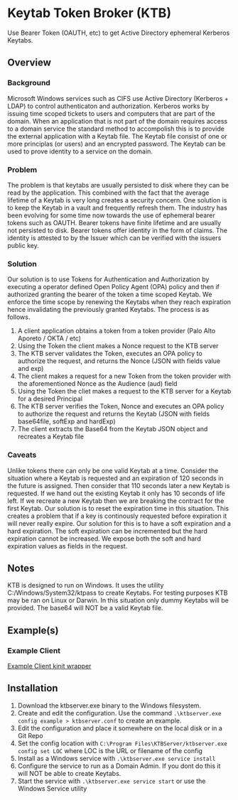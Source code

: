 # Keytab Token Broker (KTB)
Use Bearer Token (OAUTH, etc) to get Active Directory ephemeral Kerberos Keytabs.

## Overview

### Background
Microsoft Windows services such as CIFS use Active Directory (Kerberos + LDAP) to control authenticaton and authorization. Kerberos works by issuing time scoped tickets to users and computers that are part of the domain. When an application that is not part of the domain requires access to a domain service the standard method to accompolish this is to provide the external application with a Keytab file. The Keytab file consist of one or more principlas (or users) and an encrypted password. The Keytab can be used to prove identity to a service on the domain.

### Problem
The problem is that keytabs are usually persisted to disk where they can be read by the application. This combined with the fact that the average lifetime of a Keytab is very long creates a security concern. One solution is to keep the Keytab in a vault and frequently refresh them. The industry has been evolving for some time now towards the use of ephemeral bearer tokens such as OAUTH. Bearer tokens have finite lifetime and are usually not persisted to disk. Bearer tokens offer identity in the form of claims. The identity is attested to by the Issuer which can be verified with the issuers public key.

### Solution
Our solution is to use Tokens for Authentication and Authorization by executing a operator defined Open Policy Agent (OPA) policy and then if authorized granting the bearer of the token a time scoped Keytab. We enforce the time scope by renewing the Keytabs when they reach expiration hence invalidating the previously granted Keytabs. The process is as follows.
1. A client application obtains a token from a token provider (Palo Alto Aporeto / OKTA / etc)
1. Using the Token the client makes a Nonce request to the KTB server
1. The KTB server validates the Token, executes an OPA policy to authorize the request, and returns the Nonce (JSON with fields value and exp)
1. The client makes a request for a new Token from the token provider with the aforementioned Nonce as the Audience (aud) field
1. Using the Token the cliet makes a request to the KTB server for a Keytab for a desired Principal
1. The KTB server verifies the Token, Nonce and executes an OPA policy to authorize the request and returns the Keytab (JSON with fields base64file, softExp and hardExp)
1. The client extracts the Base64 from the Keytab JSON object and recreates a Keytab file

### Caveats
Unlike tokens there can only be one valid Keytab at a time. Consider the situation where a Keytab is requested and an expiration of 120 seconds in the future is assigned. Then consider that 110 seconds later a new Keytab is requested. If we hand out the existing Keytab it only has 10 seconds of life left. If we recreate a new Keytab then we are breaking the contract for the first Keytab. Our solution is to reset the expiration time in this situation. This creates a problem that if a key is continously requested before expiration it will never really expire. Our solution for this is to have a soft expiration and a hard expiration. The soft expiration can be incremented but the hard expiration cannot be increased. We expose both the soft and hard expiration values as fields in the request.

## Notes
KTB is designed to run on Windows. It uses the utility C:/Windows/System32/ktpass to create Keytabs. For testing purposes KTB may be ran on Linux or Darwin. In this situation only dummy Keytabs will be provided. The base64 will NOT be a valid Keytab file.

## Example(s)

### Example Client
[Example Client kinit wrapper](example/client/scripts/kinit_client.bash)

## Installation
1. Download the ktbserver.exe binary to the Windows filesystem.
1. Create and edit the configuration. Use the command `.\ktbserver.exe config example > ktbserver.conf` to create an example.
1. Edit the configuration and place it somewhere on the local disk or in a Git Repo
1. Set the config location with `C:\Program Files\KTBServer/ktbserver.exe config set LOC` where LOC is the URL or filename of the config
1. Install as a Windows service with `.\ktbserver.exe service install`
1. Configure the service to run as a Domain Admin. If you dont do this it will NOT be able to create Keytabs.
1. Start the service with `.\ktbserver.exe service start` or use the Windows Service utility


